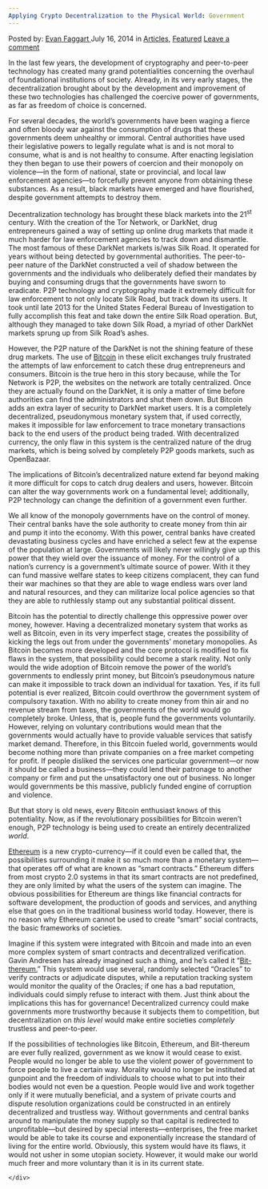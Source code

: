 ```yaml
---
Applying Crypto Decentralization to the Physical World: Government
---
```

<article class="post-listing post-6456 post type-post status-publish format-standard has-post-thumbnail hentry category-articles category-deepdot-news tag-bit-thereum tag-ethereum">
    <div class="post-inner">
    <p class="post-meta">
    <span>Posted by: <a href="https://www.deepdotweb.com/author/evanfaggart/" title="">Evan Faggart </a></span>
    <span>July 16, 2014</span>
    <span>in <a href="https://www.deepdotweb.com/category/articles/" rel="category tag">Articles</a>, <a href="https://www.deepdotweb.com/category/deepdot-news/" rel="category tag">Featured</a></span>
    <span><a href="https://www.deepdotweb.com/2014/07/16/applying-crypto-decentralization-physical-world-government/#respond">Leave a comment</a></span>
    </p>
    <div class="clear"></div>
    <div class="entry">
    <p>In the last few years, the development of cryptography and peer-to-peer technology has created many grand potentialities concerning the overhaul of foundational institutions of society. Already, in its very early stages, the decentralization brought about by the development and improvement of these two technologies has challenged the coercive power of governments, as far as freedom of choice is concerned.</p>
    <p>For several decades, the world&#8217;s governments have been waging a fierce and often bloody war against the consumption of drugs that these governments deem unhealthy or immoral. Central authorities have used their legislative powers to legally regulate what is and is not moral to consume, what is and is not healthy to consume. After enacting legislation they then began to use their powers of coercion and their monopoly on violence—in the form of national, state or provincial, and local law enforcement agencies—to forcefully prevent anyone from obtaining these substances. As a result, black markets have emerged and have flourished, despite government attempts to destroy them.</p>
    <p>Decentralization technology has brought these black markets into the 21<sup>st</sup> century. With the creation of the Tor Network, or DarkNet, drug entrepreneurs gained a way of setting up online drug markets that made it much harder for law enforcement agencies to track down and dismantle. The most famous of these DarkNet markets is/was Silk Road. It operated for years without being detected by governmental authorities. The peer-to-peer nature of the DarkNet constructed a veil of shadow between the governments and the individuals who deliberately defied their mandates by buying and consuming drugs that the governments have sworn to eradicate. P2P technology and cryptography made it extremely difficult for law enforcement to not only locate Silk Road, but track down its users. It took until late 2013 for the United States Federal Bureau of Investigation to fully accomplish this feat and take down the entire Silk Road operation. But, although they managed to take down Silk Road, a myriad of other DarkNet markets sprung up from Silk Road&#8217;s ashes.</p>
    <p>However, the P2P nature of the DarkNet is not the shining feature of these drug markets. The use of <a href="http://www.deepdotweb.com/tag/bitcoin/">Bitcoin</a> in these elicit exchanges truly frustrated the attempts of law enforcement to catch these drug entrepreneurs and consumers. Bitcoin is the true hero in this story because, while the Tor Network is P2P, the websites on the network are totally centralized. Once they are actually found on the DarkNet, it is only a matter of time before authorities can find the administrators and shut them down. But Bitcoin adds an extra layer of security to DarkNet market users. It is a completely decentralized, pseudonymous monetary system that, if used correctly, makes it impossible for law enforcement to trace monetary transactions back to the end users of the product being traded. With decentralized currency, the only flaw in this system is the centralized nature of the drug markets, which is being solved by completely P2P goods markets, such as OpenBazaar.</p>
    <p>The implications of Bitcoin&#8217;s decentralized nature extend far beyond making it more difficult for cops to catch drug dealers and users, however. Bitcoin can alter the way governments work on a fundamental level; additionally, P2P technology can change the definition of a government even further.</p>
    <p>We all know of the monopoly governments have on the control of money. Their central banks have the sole authority to create money from thin air and pump it into the economy. With this power, central banks have created devastating business cycles and have enriched a select few at the expense of the population at large. Governments will likely never willingly give up this power that they wield over the issuance of money. For the control of a nation&#8217;s currency is a government&#8217;s ultimate source of power. With it they can fund massive welfare states to keep citizens complacent, they can fund their war machines so that they are able to wage endless wars over land and natural resources, and they can militarize local police agencies so that they are able to ruthlessly stamp out any substantial political dissent.</p>
    <p>Bitcoin has the potential to directly challenge this oppressive power over money, however. Having a decentralized monetary system that works as well as Bitcoin, even in its very imperfect stage, creates the possibility of kicking the legs out from under the governments&#8217; monetary monopolies. As Bitcoin becomes more developed and the core protocol is modified to fix flaws in the system, that possibility could become a stark reality. Not only would the wide adoption of Bitcoin remove the power of the world&#8217;s governments to endlessly print money, but Bitcoin&#8217;s pseudonymous nature can make it impossible to track down an individual for taxation. Yes, if its full potential is ever realized, Bitcoin could overthrow the government system of compulsory taxation. With no ability to create money from thin air and no revenue stream from taxes, the governments of the world would go completely broke. Unless, that is, people fund the governments voluntarily. However, relying on voluntary contributions would mean that the governments would actually have to provide valuable services that satisfy market demand. Therefore, in this Bitcoin fueled world, governments would become nothing more than private companies on a free market competing for profit. If people disliked the services one particular government—or now it should be called a business—they could lend their patronage to another company or firm and put the unsatisfactory one out of business. No longer would governments be this massive, publicly funded engine of corruption and violence.</p>
    <p>But that story is old news, every Bitcoin enthusiast knows of this potentiality. Now, as if the revolutionary possibilities for Bitcoin weren&#8217;t enough, P2P technology is being used to create an entirely decentralized <em>world</em>.</p>
    <p><a href="https://www.ethereum.org/">Ethereum</a> is a new crypto-currency—if it could even be called that, the possibilities surrounding it make it so much more than a monetary system—that operates off of what are known as “smart contracts.” Ethereum differs from most crypto 2.0 systems in that its smart contracts are not predefined, they are only limited by what the users of the system can imagine. The obvious possibilities for Ethereum are things like financial contracts for software development, the production of goods and services, and anything else that goes on in the traditional business world today. However, there is no reason why Ethereum cannot be used to create “smart” social contracts, the basic frameworks of societies.</p>
    <p>Imagine if this system were integrated with Bitcoin and made into an even more complex system of smart contracts and decentralized verification. Gavin Andresen has already imagined such a thing, and he&#8217;s called it “<a href="http://gavintech.blogspot.co.il/2014/06/bit-thereum.html">Bit-thereum.</a>” This system would use several, randomly selected “Oracles” to verify contracts or adjudicate disputes, while a reputation tracking system would monitor the quality of the Oracles; if one has a bad reputation, individuals could simply refuse to interact with them. Just think about the implications this has for governance! Decentralized currency could make governments more trustworthy because it subjects them to competition, but decentralization on <em>this level</em> would make entire societies <em>completely </em>trustless and peer-to-peer.</p>
    <p>If the possibilities of technologies like Bitcoin, Ethereum, and Bit-thereum are ever fully realized, government as we know it would cease to exist. People would no longer be able to use the violent power of government to force people to live a certain way. Morality would no longer be instituted at gunpoint and the freedom of individuals to choose what to put into their bodies would not even be a question. People would live and work together only if it were mutually beneficial, and a system of private courts and dispute resolution organizations could be constructed in an entirely decentralized and trustless way. Without governments and central banks around to manipulate the money supply so that capital is redirected to unprofitable—but desired by special interests—enterprises, the free market would be able to take its course and exponentially increase the standard of living for the entire world. Obviously, this system would have its flaws, it would not usher in some utopian society. However, it would make our world much freer and more voluntary than it is in its current state.</p>
    </div>
    <span style="display:none"><a href="https://www.deepdotweb.com/tag/bit-thereum/" rel="tag">Bit-thereum</a> <a href="https://www.deepdotweb.com/tag/ethereum/" rel="tag">Ethereum</a></span> <span style="display:none" class="updated">2014-07-16</span>
    <div style="display:none" class="vcard author" itemprop="author" itemscope itemtype="http://schema.org/Person"><strong class="fn" itemprop="name"><a href="https://www.deepdotweb.com/author/evanfaggart/" title="Posts by Evan Faggart" rel="author">Evan Faggart</a></strong></div>
    
    </div>
</article>

